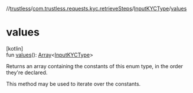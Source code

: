 //[trustless](../../../index.md)/[com.trustless.requests.kyc.retrieveSteps](../index.md)/[InputKYCType](index.md)/[values](values.md)

# values

[kotlin]\
fun [values](values.md)(): [Array](https://kotlinlang.org/api/latest/jvm/stdlib/kotlin/-array/index.html)&lt;[InputKYCType](index.md)&gt;

Returns an array containing the constants of this enum type, in the order they're declared.

This method may be used to iterate over the constants.
